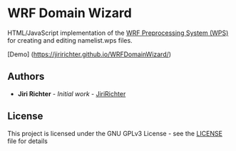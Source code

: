 # WRF Domain Wizard 

HTML/JavaScript implementation of the [WRF Preprocessing System (WPS)](https://esrl.noaa.gov/gsd/wrfportal/DomainWizard.html) for creating and editing namelist.wps files.

[Demo] (https://jiririchter.github.io/WRFDomainWizard/)

## Authors

* **Jiri Richter** - *Initial work* - [JiriRichter](https://github.com/JiriRichter)

## License

This project is licensed under the GNU GPLv3 License - see the [LICENSE](LICENSE) file for details

